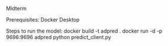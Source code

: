 Midterm

Prerequisites:
Docker Desktop

Steps to run the model:
docker build -t adpred .
docker run -d -p 9696:9696 adpred
python predict_client.py